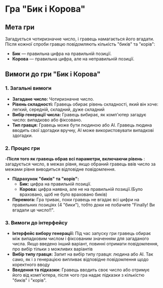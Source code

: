 # Гра "Бик і Корова"

## Мета гри
Загадується чотиризначне число, і гравець намагається його вгадати. Після кожної спроби гравцю повідомляють кількість "биків" та "корів":
- **Бик** — правильна цифра на правильній позиції.
- **Корова** — правильна цифра, але на неправильній позиції.

## Вимоги до гри "Бик і Корова"

### 1. Загальні вимоги
- **Загадане число:** Чотиризначне число. 
- **Рівень складності:** Гравець обирає рівень складності, який він хоче: легкий, середній, складний, дуже складний
- **Вибір генерації числа:** Гравець вибирає, як комп'ютер загадує число: випадково або фіксовано.
- **Тип гравця:** Гравець може бути людиною або AI. Гравець людина вводить свої здогадки вручну, AI може використовувати випадкові здогадки.

### 2. Процес гри
-**Після того як гравець обрав всі параметри, включаючи рівень** : загадується число, в межах рівня, якщо обраний гравець ввів число за межами рівня виводиться відповідне повідомлення.
- **Підрахунок "биків" та "корів":**
    - **Бик:** цифра на правильній позиції.
    - **Корова:** цифра наявна, але не на правильній позиції.(Було враховано, щоб не було враховано биків)
- **Перемога:** Гра триває, поки гравець не вгадає всі цифри на правильних позиціях (4 "бики"), тобто доки не побачите "Finally! Ви вгадали це число!!".

### 3. Вимоги до інтерфейсу
- **Інтерфейс вибору генерації:** Під час запуску гри гравець обирає між випадковим числом і фіксованим значенням для загаданого числа. Якщо введено інший варіант, повинні отримати повідомлення, про вибір тільки з можливих варіантів
- **Вибір типу гравця:** Запит на вибір типу гравця: людина або AI. Так само, як і з генерацією випливає відповідне повідомлення щодо коректного вводу
- **Введення та підказки:** Гравець вводить своє число або отримує його від комп'ютера, після чого гра надає підказки з кількістю "биків" і "корів".
